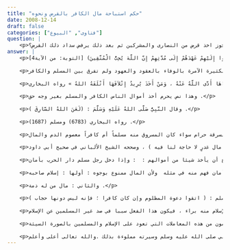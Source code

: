 ```yaml
---
title: "حكم استباحة مال الكافر بالقرض ونحوه"
date: 2008-12-14
draft: false
categories: ["فتاوى", "البيوع"]
question: |
    <p>هل يجوز اخذ قرض من النصارى والمشركين ثم بعد ذلك يرفض سداد ذلك القرض؟</p>
answer: |
    <p>الحمد لله وحده وأشهد أن لا إله إلا الله وحده لا شريك له وأشهد أن محمدا عبده ورسوله صلى الله عليه وآله وسلم ، وبعداعلم رحمني الله تعالى وإياك أن هذا السؤال غالبا يسأل عنه من يعيش في بلاد الكفر ، وهذا الفعل وهو أخذ مال الكافر واستباحة بالقرض أو غيره من المحرمات سواء أكان في بلاد الكفر أو الإسلام ولا يشك عالم مسلم في تحريمه لما يأتي :أولا : قال تعالى: (فَأَتِمُّوا إِلَيْهِمْ عَهْدَهُمْ إِلَى مُدَّتِهِمْ إِنَّ اللَّهَ يُحِبُّ الْمُتَّقِينَ) [التوبة: من الآية4].</p>
    
    <p>وقال تعالى : (يَا أَيُّهَا الَّذِينَ آمَنُواْ أَوْفُواْ بِالْعُقُودِ أُحِلَّتْ لَكُم بَهِيمَةُ الأَنْعَامِ إِلاَّ مَا يُتْلَى عَلَيْكُمْ غَيْرَ مُحِلِّي الصَّيْدِ وَأَنتُمْ حُرُمٌ إِنَّ اللّهَ يَحْكُمُ مَا يُرِيدُ ) المائدة1 وقال سبحانه : (وَيَا قَوْمِ أَوْفُواْ الْمِكْيَالَ وَالْمِيزَانَ بِالْقِسْطِ وَلاَ تَبْخَسُواْ النَّاسَ أَشْيَاءهُمْ وَلاَ تَعْثَوْاْ فِي الأَرْضِ مُفْسِدِينَ )هود85 وقال تعالى : (وَأَوْفُواْ بِعَهْدِ اللّهِ إِذَا عَاهَدتُّمْ وَلاَ تَنقُضُواْ الأَيْمَانَ بَعْدَ تَوْكِيدِهَا وَقَدْ جَعَلْتُمُ اللّهَ عَلَيْكُمْ كَفِيلاً إِنَّ اللّهَ يَعْلَمُ مَا تَفْعَلُونَ )النحل91.وغيرها من الآيات الكثيرة الآمرة بالوفاء بالعقود والعهود ولم تفرق بين المسلم والكافر .</p>
    
    <p>ولا خلاف بين علماء المسلمين في أن سرقة أموال الكفار المعاهدين أو المستأمنين حرام .ثانيا : عَنْ أَبِى هُرَيْرَةَ   رضى الله عنه   عَنِ النَّبِىِّ   صلى الله عليه وسلم   قَالَ « مَنْ أَخَذَ أَمْوَالَ النَّاسِ يُرِيدُ أَدَاءَهَا أَدَّى اللَّهُ عَنْهُ ، وَمَنْ أَخَذَ يُرِيدُ إِتْلاَفَهَا أَتْلَفَهُ اللهُ » رواه البخاري .</p>
    
    <p>وهذا نص يحرم أخذ أموال الناس الكافر والمسلم بغير وجه حق .</p>
    
    <p>وقال النَّبِيُّ صَلَّى اللهُ عَلَيْهِ وَسَلَّمَ : (لَعَنَ اللهُ السَّارِقَ ) .</p>
    
    <p>رواه البخاري (6783) ومسلم (1687) .</p>
    
    <p>والسرقة حرام سواء كان المسروق منه مسلماً أم كافراً معصوم الدم والمال .</p>
    
    <p>ولا يشك مسلم أن السرقة من كبائر الذنوب ، وقد جعل الله تعالى حدَّها قطع اليد ، ولم تفرق الشريعة بين مال الذكر ومال الأنثى ، ولا بين مال الصغير ومال الكبير ، ولا بين مال المسلم ومال الكافر ، ولم تستثن الشريعة إلا أموال الكفار المحاربين للمسلمين .وروى البخاري برقم (2583) عن المغيرة بن شعبة أنه كان قد صحب قوماً في الجاهلية ، فقتلهم وأخذ أموالهم ، ثم جاء فأسلم ، فقال النبي صلى الله عليه وسلم : ( أما الإسلام أقبلُ ، وأما المال فلستُ منه في شيء ) ، ورواية أبي داود (2765) : ( أما الإسلام فقد قبلنا ، وأما المال فإنه مال غدرٍ لا حاجة لنا فيه ) ، وصححه الشيخ الألباني في صحيح أبي داود .</p>
    
    <p>قال الحافظ ابن حجر في فتح الباري ( 5 / 341 )  : ( قوله : ( وأما المال فلستُ منه في شيءٍ ) أي : لا أتعرض له لكونه أخذه غدراً ، ويستفاد منه : أنه لا يحل أخذ أموال الكفار في حال الأمن غدراً ؛ لأن الرفقة يصطحبون على الأمانة ، والأمانة تؤدَّى إلى أهلها مسلِماً كان أو كافراً ) .قال الإمام الشافعي رحمه الله في الأم ( 4 / 284 ) : (فيمن دخل بلاد الكفار واستطاع أن يأخذ شيئا من أموالهم :  : وإذا دخل رجل مسلم دار الحرب بأمان ..</p>
    
    <p>وقدر على شيء من أموالهم لم يحل له أن يأخذ منه شيئاً قلّ أو كثر؛ لأنه إذا كان منهم في أمان فهم منه في مثله  ولأن المال ممنوع بوجوه : أولها : إسلام صاحبه .</p>
    
    <p>والثاني : مال من له ذمة .</p>
    
    <p>والثالث : مال من له أمان إلى مدة أمانه ..) .ولا شك أن أكل أموال الكفار عن طريق السرقة والغش يعد نوعاً من أنواع الظلم وقد قال النبي صلى الله عليه وسلم : ( اتقوا دعوة المظلوم وإن كان كافرا ؛ فإنه ليس دونها حجاب ) .</p>
    
    <p>السلسلة الصحيحة رقم (767) .ثالثاً : أن هذا الفعل فيه تنفير من الإسلام لأن الكافر الذي سيؤخذ ماله ظلماً وسرقة سيبغض الإسلام والمسلمين لأنه سيقع في اعتقاده أن هذا الفعل يحث عليه الإسلام ويدعو إليه والإسلام منه براء ، فيكون هذا الفعل سببا في صد غير المسلمين عن الإسلام .</p>
    
    <p>فليحذر المسلمون من هذه المعاملات التي تعود على الإسلام والمسلمين بالصورة السيئة .</p>
    
    <p>وليتق الله تعالى المسلم وليكن ذا خلق وأمانة مع المسلمين وغيرهم كما كان النبي صلى الله عليه وسلم وسيرته مملوءة بذلك .والله تعالى أعلى وأعلم .</p>
---
```


